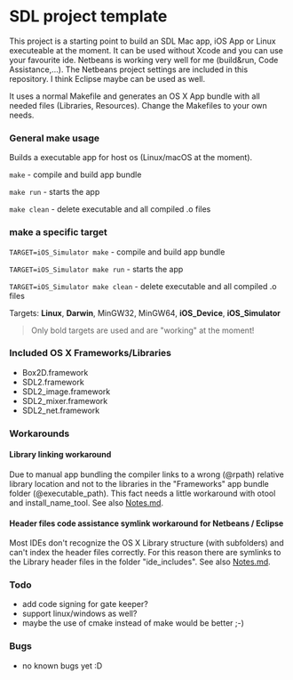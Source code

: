 # SDL project template

This project is a starting point to build an SDL Mac app, iOS App or Linux executeable at the moment. It can be used without Xcode and you can use your favourite ide. Netbeans is working very well for me (build&run, Code Assistance,...). The Netbeans project settings are included in this repository. I think Eclipse maybe can be used as well.

It uses a normal Makefile and generates an OS X App bundle with all needed files (Libraries, Resources). Change the Makefiles to your own needs.

### General make usage

Builds a executable app for host os (Linux/macOS at the moment). 

```make``` - compile and build app bundle

```make run``` - starts the app

```make clean``` - delete executable and all compiled .o files

### make a specific target

```TARGET=iOS_Simulator make``` - compile and build app bundle

```TARGET=iOS_Simulator make run``` - starts the app

```TARGET=iOS_Simulator make clean``` - delete executable and all compiled .o files

Targets: **Linux**, **Darwin**, MinGW32, MinGW64, **iOS_Device**, **iOS_Simulator**

> Only bold targets are used and are "working" at the moment!

### Included OS X Frameworks/Libraries

* Box2D.framework
* SDL2.framework
* SDL2_image.framework
* SDL2_mixer.framework
* SDL2_net.framework

### Workarounds

#### Library linking workaround

Due to manual app bundling the compiler links to a wrong (@rpath) relative library location and not to the libraries in the "Frameworks" app bundle folder (@executable_path). This fact needs a little workaround with otool and install_name_tool. See also [Notes.md](Notes.md).

#### Header files code assistance symlink workaround for Netbeans / Eclipse

Most IDEs don't recognize the OS X Library structure (with subfolders) and can't index the header files correctly. For this reason there are symlinks to the Library header files in the folder "ide_includes". See also [Notes.md](Notes.md).

### Todo

* add code signing for gate keeper?
* support linux/windows as well?
* maybe the use of cmake instead of make would be better ;-)

### Bugs

* no known bugs yet :D